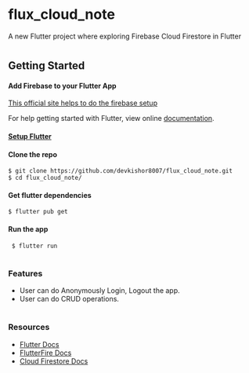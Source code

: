 # flux_cloud_note

A new Flutter project where exploring Firebase Cloud Firestore in Flutter

#

## Getting Started

#### Add Firebase to your Flutter App
[This official site helps to do the firebase setup](https://firebase.google.com/docs/flutter/setup?platform=android)

For help getting started with Flutter, view online [documentation](https://flutter.dev/).

#### [Setup Flutter](https://flutter.dev/docs/get-started/install)

#### Clone the repo 
    $ git clone https://github.com/devkishor8007/flux_cloud_note.git
    $ cd flux_cloud_note/

#### Get flutter dependencies
    $ flutter pub get
    
#### Run the app
     $ flutter run
     
#

### Features

- User can do Anonymously Login, Logout the app.
- User can do CRUD operations.

#

### Resources
- [Flutter Docs](https://flutter.dev/docs)
- [FlutterFire Docs](https://firebase.flutter.dev/docs/overview/)
- [Cloud Firestore Docs](https://firebase.google.com/docs/firestore/)

